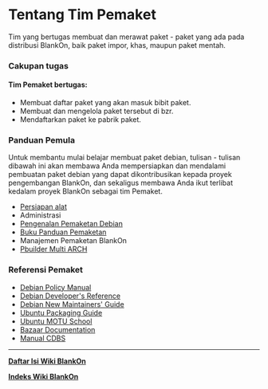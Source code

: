 # Tentang Tim Pemaket

Tim yang bertugas membuat dan merawat paket - paket yang ada pada distribusi BlankOn, baik paket impor, khas, maupun paket mentah.

### Cakupan tugas

#### Tim Pemaket bertugas:
- Membuat daftar paket yang akan masuk bibit paket.
- Membuat dan mengelola paket tersebut di bzr.
- Mendaftarkan paket ke pabrik paket. 

### Panduan Pemula

Untuk membantu mulai belajar membuat paket debian, tulisan - tulisan dibawah ini akan membawa Anda mempersiapkan dan mendalami pembuatan paket debian yang dapat dikontribusikan kepada proyek pengembangan BlankOn, dan sekaligus membawa Anda ikut terlibat kedalam proyek BlankOn sebagai tim Pemaket.
- [Persiapan alat](http://dev.blankonlinux.or.id/wiki/Pemaket/PanduanPembuatanPaketMotu)
- Administrasi
- [Pengenalan Pemaketan Debian](http://dev.blankonlinux.or.id/wiki/Pemaket/MembuatPaketDebian)
- [Buku Panduan Pemaketan](http://dev.blankonlinux.or.id/attachment/wiki/Pemaket/Panduan-Pemaketan-BlankOn.2.pdf)
- Manajemen Pemaketan BlankOn
- [Pbuilder Multi ARCH](http://dev.blankon.id/wiki/Pemaket/PanduanPbuilderMultiARCH) 

### Referensi Pemaket
- [Debian Policy Manual](http://www.debian.org/doc/debian-policy)
- [Debian Developer's Reference](http://www.debian.org/doc/manuals/developers-reference/)
- [Debian New Maintainers' Guide](http://www.debian.org/doc/manuals/maint-guide/index.en.html)
- [Ubuntu Packaging Guide](http://developer.ubuntu.com/packaging/html/)
- [Ubuntu MOTU School](https://wiki.ubuntu.com/MOTU/School)
- [Bazaar Documentation](http://bazaar-vcs.org/Documentation)
- [Manual CDBS](https://perso.duckcorp.org/duck/cdbs-doc/cdbs-doc.xhtml)


---
[**Daftar Isi Wiki BlankOn**](/DaftarIsi/README.md)
 
[**Indeks Wiki BlankOn**](/Indeks.md)



